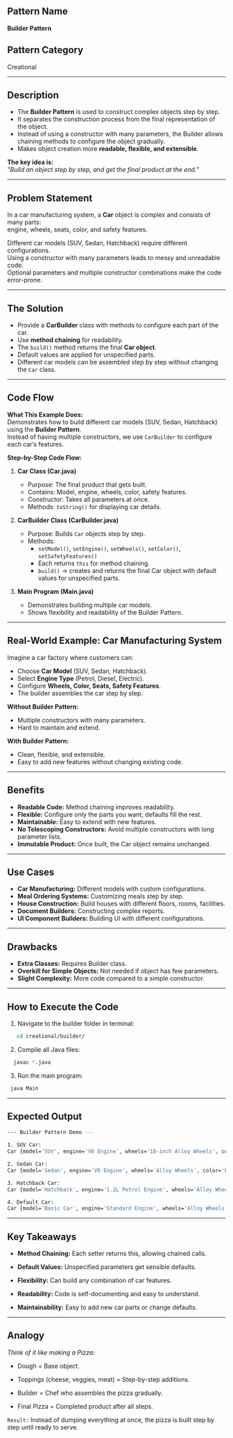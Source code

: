 
## Pattern Name
**Builder Pattern**

## Pattern Category
Creational

---

## Description
- The **Builder Pattern** is used to construct complex objects step by step.  
- It separates the construction process from the final representation of the object.  
- Instead of using a constructor with many parameters, the Builder allows chaining methods to configure the object gradually.  
- Makes object creation more **readable, flexible, and extensible**.  

**The key idea is:**  
*"Build an object step by step, and get the final product at the end."*

---

## Problem Statement
In a car manufacturing system, a **Car** object is complex and consists of many parts:  
engine, wheels, seats, color, and safety features.  

Different car models (SUV, Sedan, Hatchback) require different configurations.  
Using a constructor with many parameters leads to messy and unreadable code.  
Optional parameters and multiple constructor combinations make the code error-prone.

---

## The Solution
- Provide a **CarBuilder** class with methods to configure each part of the car.  
- Use **method chaining** for readability.  
- The `build()` method returns the final **Car object**.  
- Default values are applied for unspecified parts.  
- Different car models can be assembled step by step without changing the `Car` class.  

---

## Code Flow

**What This Example Does:**  
Demonstrates how to build different car models (SUV, Sedan, Hatchback) using the **Builder Pattern**.  
Instead of having multiple constructors, we use `CarBuilder` to configure each car’s features.

**Step-by-Step Code Flow:**

1. **Car Class (Car.java)**  
   - Purpose: The final product that gets built.  
   - Contains: Model, engine, wheels, color, safety features.  
   - Constructor: Takes all parameters at once.  
   - Methods: `toString()` for displaying car details.  

2. **CarBuilder Class (CarBuilder.java)**  
   - Purpose: Builds `Car` objects step by step.  
   - Methods:  
     - `setModel()`, `setEngine()`, `setWheels()`, `setColor()`, `setSafetyFeatures()`  
     - Each returns `this` for method chaining.  
     - `build()` → creates and returns the final Car object with default values for unspecified parts.  

3. **Main Program (Main.java)**  
   - Demonstrates building multiple car models.  
   - Shows flexibility and readability of the Builder Pattern.  

---

## Real-World Example: Car Manufacturing System
Imagine a car factory where customers can:  
- Choose **Car Model** (SUV, Sedan, Hatchback).  
- Select **Engine Type** (Petrol, Diesel, Electric).  
- Configure **Wheels, Color, Seats, Safety Features**.  
- The builder assembles the car step by step.  

**Without Builder Pattern:**  
- Multiple constructors with many parameters.  
- Hard to maintain and extend.  

**With Builder Pattern:**  
- Clean, flexible, and extensible.  
- Easy to add new features without changing existing code.  

---

## Benefits
- **Readable Code:** Method chaining improves readability.  
- **Flexible:** Configure only the parts you want; defaults fill the rest.  
- **Maintainable:** Easy to extend with new features.  
- **No Telescoping Constructors:** Avoid multiple constructors with long parameter lists.  
- **Immutable Product:** Once built, the Car object remains unchanged.  

---

## Use Cases
- **Car Manufacturing:** Different models with custom configurations.  
- **Meal Ordering Systems:** Customizing meals step by step.  
- **House Construction:** Build houses with different floors, rooms, facilities.  
- **Document Builders:** Constructing complex reports.  
- **UI Component Builders:** Building UI with different configurations.  

---

## Drawbacks
- **Extra Classes:** Requires Builder class.  
- **Overkill for Simple Objects:** Not needed if object has few parameters.  
- **Slight Complexity:** More code compared to a simple constructor.  

---

## How to Execute the Code
1. Navigate to the builder folder in terminal:
```bash
   cd creational/builder/
```
2. Compile all Java files: 
```bash
  javac *.java
```
3. Run the main program:
```bash
 java Main
```
---
## Expected Output

```sh
--- Builder Pattern Demo ---

1. SUV Car:
Car {model='SUV', engine='V8 Engine', wheels='18-inch Alloy Wheels', color='Black', safetyFeatures='Airbags, ABS, Hill Assist'}

2. Sedan Car:
Car {model='Sedan', engine='V6 Engine', wheels='Alloy Wheels', color='Blue', safetyFeatures='Airbags, ABS'}

3. Hatchback Car:
Car {model='Hatchback', engine='1.2L Petrol Engine', wheels='Alloy Wheels', color='Red', safetyFeatures='Airbags, ABS'}

4. Default Car:
Car {model='Basic Car', engine='Standard Engine', wheels='Alloy Wheels', color='White', safetyFeatures='Airbags, ABS'}
```
---
## Key Takeaways

- **Method Chaining:** Each setter returns this, allowing chained calls.

- **Default Values:** Unspecified parameters get sensible defaults.

- **Flexibility:** Can build any combination of car features.

- **Readability:** Code is self-documenting and easy to understand.

- **Maintainability:** Easy to add new car parts or change defaults.
---
## Analogy

*Think of it like making a Pizza:*

- Dough = Base object.

- Toppings (cheese, veggies, meat) = Step-by-step additions.

- Builder = Chef who assembles the pizza gradually.

- Final Pizza = Completed product after all steps.

`Result:` Instead of dumping everything at once, the pizza is built step by step until ready to serve.